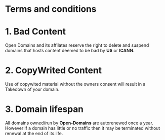 # Terms and conditions

# 1. Bad Content
Open Domains and its affilates reserve the right to delete and suspend domains that hosts content deemed to be bad by **US** or **ICANN**.

# 2. CopyWrited Content
Use of copywited material without the owners consent will result in a Takedown of your domain. 

# 3. Domain lifespan
All domains owned/run by **Open-Domains** are autorenewed once a year. However if a domain has little or no traffic then it may be terminated without renewal at the end of its life.
